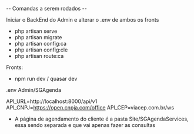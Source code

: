 -- Comandas a serem rodados --

Iniciar o BackEnd do Admin e alterar o .env de ambos os fronts

- php artisan serve
- php artisan migrate
- php artisan config:ca
- php artisan config:cle
- php artisan route:ca

Fronts:
- npm run dev / quasar dev

.env Admin/SGAgenda

API_URL=http://localhost:8000/api/v1 
API_CNPJ=https://open.cnpja.com/office
API_CEP=viacep.com.br/ws

- A página de agendamento do cliente é a pasta Site/SGAgendaServices, essa sendo separada e que vai apenas fazer as consultas 